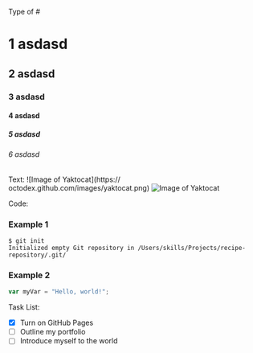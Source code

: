 Type of # 
# 1 asdasd
## 2 asdasd
### 3 asdasd
#### 4 asdasd
##### 5 asdasd
###### 6 asdasd

Text: ![Image of Yaktocat](https:// octodex.github.com/images/yaktocat.png)
![Image of Yaktocat](https://octodex.github.com/images/yaktocat.png)

Code:
### Example 1
```
$ git init
Initialized empty Git repository in /Users/skills/Projects/recipe-repository/.git/
```
### Example 2
``` javascript
var myVar = "Hello, world!";
```
Task List:
- [x] Turn on GitHub Pages
- [ ] Outline my portfolio
- [ ] Introduce myself to the world
